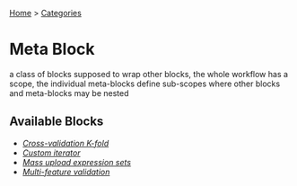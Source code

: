 
[Home](../../../index.html) > [Categories](../../index.html)
# Meta Block

 a class of blocks supposed to wrap other blocks, the whole workflow has a scope, the individual meta-blocks define  sub-scopes where other blocks and meta-blocks may be nested

## Available Blocks

* *[Cross-validation K-fold](cross-validation_k-fold.html)*
* *[Custom iterator](custom_iterator.html)*
* *[Mass upload expression sets](mass_upload_expression_sets.html)*
* *[Multi-feature validation](multi-feature_validation.html)*

